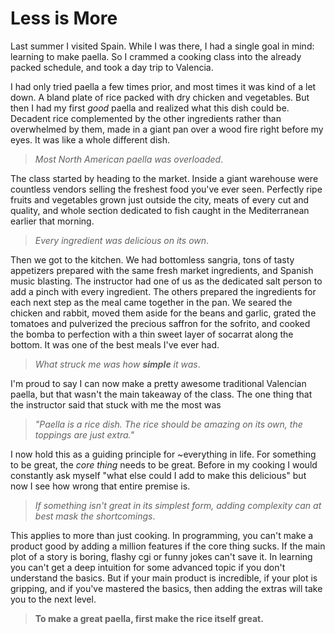 # Less is More

Last summer I visited Spain. While I was there, I had a single goal in mind:
learning to make paella. So I crammed a cooking class into the already packed
schedule, and took a day trip to Valencia.

I had only tried paella a few times prior, and most times it was kind of a let down.
A bland plate of rice packed with dry chicken and vegetables. But then I had my
first _good_ paella and realized what this dish could be. Decadent rice
complemented by the other ingredients rather than overwhelmed by them, made in
a giant pan over a wood fire right before my eyes. It was like a whole different
dish.

> _Most North American paella was overloaded_.

The class started by heading to the market. Inside a giant warehouse were countless
vendors selling the freshest food you've ever seen. Perfectly ripe fruits and 
vegetables grown just outside the city, meats of every cut and quality, and whole 
section dedicated to fish caught in the Mediterranean earlier that morning.

> _Every ingredient was delicious on its own_.

Then we got to the kitchen. We had bottomless sangria, tons of tasty appetizers
prepared with the same fresh market ingredients, and Spanish music blasting. The
instructor had one of us as the dedicated salt person to add a pinch with every
ingredient. The others prepared the ingredients for each next step as the meal
came together in the pan. We seared the chicken and rabbit, moved them aside for
the beans and garlic, grated the tomatoes and pulverized the precious saffron for
the sofrito, and cooked the bomba to perfection with a thin sweet layer of socarrat
along the bottom. It was one of the best meals I've ever had.

> _What struck me was how **simple** it was_.

I'm proud to say I can now make a pretty awesome traditional Valencian paella, but
that wasn't the main takeaway of the class. The one thing that the instructor said
that stuck with me the most was

> _"Paella is a rice dish. The rice should be amazing on its own, the toppings
> are just extra."_

I now hold this as a guiding principle for ~everything in life. For something to
be great, the _core thing_ needs to be great. Before in my cooking I would constantly
ask myself "what else could I add to make this delicious" but now I see how wrong
that entire premise is.

> _If something isn't great in its simplest form, adding complexity can at best
> mask the shortcomings_.

This applies to more than just cooking. In programming, you can't make a product 
good by adding a million features if the core thing sucks. If the main plot of a
story is boring, flashy cgi or funny jokes can't save it. In learning 
you can't get a deep intuition for some advanced topic if you don't understand
the basics. But if your main product is incredible, if your plot is gripping, and
if you've mastered the basics, then adding the extras will take you to the next
level.

> **To make a great paella, first make the rice itself great.**
